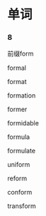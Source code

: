 # 单词

### 8

前缀form

formal

format

formation

former

formidable

formula

formulate

uniform

reform

conform

transform